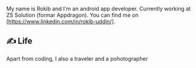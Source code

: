 
My name is Rokib and I'm an android app developer. Currently working at ZS Solution (formar Appdragon). You can find me on [https://www.linkedin.com/in/rokib-uddin/].

## &#x270d; Life

Apart from coding, I also a traveler and a pohotographer 
